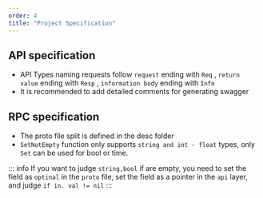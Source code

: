 ```yaml
---
order: 4
title: "Project Specification"
---
```


## API specification

- API Types naming requests follow `request` ending with `Req` , `return value` ending with `Resp` , `information body` ending with `Info`
- It is recommended to add detailed comments for generating swagger

## RPC specification

- The proto file split is defined in the desc folder
- `SetNotEmpty` function only supports `string and int - float` types, only `Set` can be used for bool or time.

::: info
If you want to judge `string,bool` if are empty, you need to set the field as `optinal` in the `proto` file, set the field as a pointer in the `api` layer, and judge `if in. val != nil`
:::

